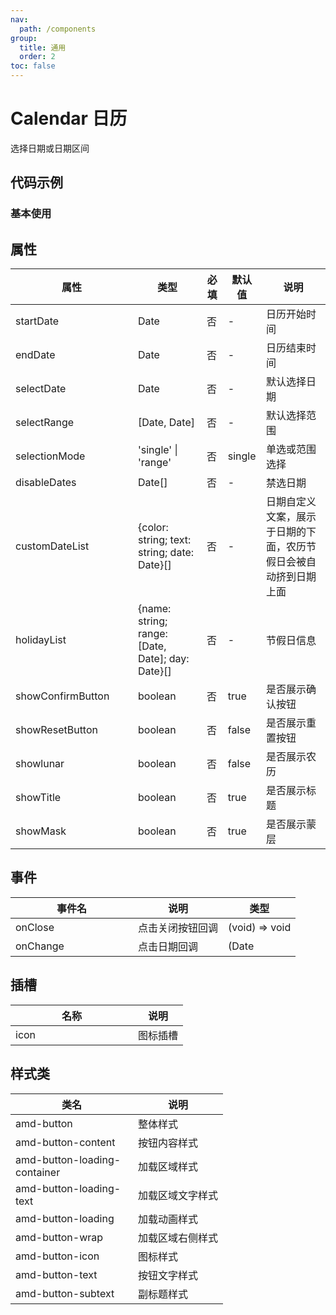 ```yaml
---
nav:
  path: /components
group:
  title: 通用
  order: 2
toc: false
---
```

# Calendar 日历
选择日期或日期区间

## 代码示例
### 基本使用
<code src='../../demo/pages/Calendar'></code>

## 属性

| 属性 | 类型 | 必填 | 默认值 | 说明 |
| -----|-----|-----|-----|----- |
| startDate | Date | 否 | - | 日历开始时间 |
| endDate | Date | 否 | - | 日历结束时间 |
| selectDate | Date | 否 | - | 默认选择日期 |
| selectRange | [Date, Date] | 否 | - | 默认选择范围 |
| selectionMode | 'single' &verbar; 'range' | 否 | single | 单选或范围选择 |
| disableDates | Date[] | 否 | - | 禁选日期 |
| customDateList | {color: string; text: string; date: Date}[] | 否 | - | 日期自定义文案，展示于日期的下面，农历节假日会被自动挤到日期上面 |
| holidayList | {name: string; range: [Date, Date]; day: Date}[] | 否 | - | 节假日信息 |
| showConfirmButton | boolean | 否 | true | 是否展示确认按钮 |
| showResetButton | boolean | 否 | false | 是否展示重置按钮 |
| showlunar | boolean | 否 | false | 是否展示农历 |
| showTitle | boolean | 否 | true | 是否展示标题 |
| showMask | boolean | 否 | true | 是否展示蒙层 |

## 事件

| 事件名 | 说明 | 类型 |
| -----|-----|-----|
| onClose | 点击关闭按钮回调 | (void) => void  |
| onChange | 点击日期回调 | (Date | [Date | Date]) => void  |

## 插槽
| 名称 | 说明 |
| ----|----|
| icon | 图标插槽 |

## 样式类

| 类名 | 说明 |
| -----|-----|
| amd-button | 整体样式 |
| amd-button-content | 按钮内容样式 |
| amd-button-loading-container | 加载区域样式 |
| amd-button-loading-text | 加载区域文字样式 |
| amd-button-loading | 加载动画样式 |
| amd-button-wrap | 加载区域右侧样式 |
| amd-button-icon | 图标样式 |
| amd-button-text | 按钮文字样式 |
| amd-button-subtext | 副标题样式 |

<style> 
table th:first-of-type { width: 180px; } 
.__dumi-default-layout-content article table:first-of-type th:nth-of-type(2)  {
    width: 140px
} 
.__dumi-default-layout-content article table:first-of-type th:nth-of-type(3)  {
    width: 30px
} 
.__dumi-default-layout-content article table:first-of-type th:nth-of-type(4)  {
    width: 50px
} 
.__dumi-default-mobile-previewer:nth-of-type(2)::after,.__dumi-default-mobile-previewer:nth-of-type(4)::after,.__dumi-default-mobile-previewer:nth-of-type(6)::after {
    border-bottom: none!important;
}
</style> 